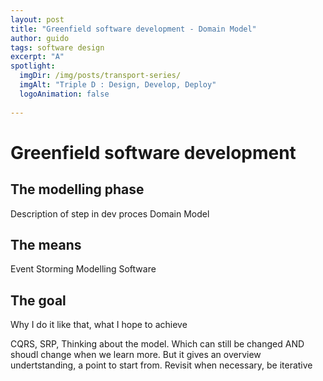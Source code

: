 ```yaml
---
layout: post
title: "Greenfield software development - Domain Model"
author: guido
tags: software design
excerpt: "A"
spotlight:
  imgDir: /img/posts/transport-series/
  imgAlt: "Triple D : Design, Develop, Deploy"
  logoAnimation: false
 
---
```

# Greenfield software development

## The modelling phase	

Description of step in dev proces
Domain Model

## The means	

Event Storming Modelling Software

## The goal
	
Why I do it like that, what I hope to achieve

CQRS, SRP, Thinking about the model. Which can still be changed AND shoudl change when we learn more. But it gives an overview undertstanding, a point to start from. Revisit when necessary, be iterative
